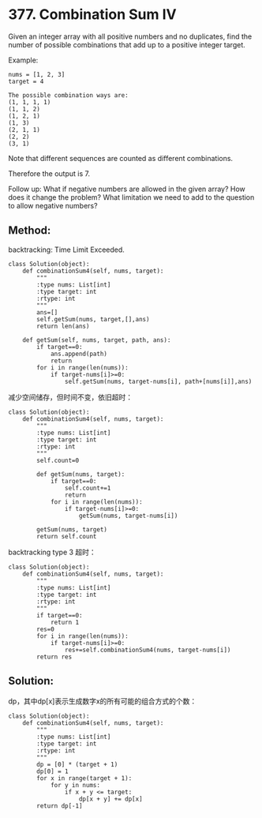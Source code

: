 # 377. Combination Sum IV

Given an integer array with all positive numbers and no duplicates, find the number of possible combinations that add up to a positive integer target.

Example:

    nums = [1, 2, 3]
    target = 4
    
    The possible combination ways are:
    (1, 1, 1, 1)
    (1, 1, 2)
    (1, 2, 1)
    (1, 3)
    (2, 1, 1)
    (2, 2)
    (3, 1)

Note that different sequences are counted as different combinations.

Therefore the output is 7.

Follow up:
What if negative numbers are allowed in the given array?
How does it change the problem?
What limitation we need to add to the question to allow negative numbers?

## Method:
backtracking: Time Limit Exceeded.

    class Solution(object):
        def combinationSum4(self, nums, target):
            """
            :type nums: List[int]
            :type target: int
            :rtype: int
            """
            ans=[]
            self.getSum(nums, target,[],ans)
            return len(ans)
            
        def getSum(self, nums, target, path, ans):
            if target==0:
                ans.append(path)
                return
            for i in range(len(nums)):
                if target-nums[i]>=0:
                    self.getSum(nums, target-nums[i], path+[nums[i]],ans)
      
减少空间储存，但时间不变，依旧超时：

    class Solution(object):
        def combinationSum4(self, nums, target):
            """
            :type nums: List[int]
            :type target: int
            :rtype: int
            """
            self.count=0
            
            def getSum(nums, target):
                if target==0:
                    self.count+=1
                    return
                for i in range(len(nums)):
                    if target-nums[i]>=0:
                        getSum(nums, target-nums[i])
                        
            getSum(nums, target)
            return self.count
            
backtracking type 3 超时：

    class Solution(object):
        def combinationSum4(self, nums, target):
            """
            :type nums: List[int]
            :type target: int
            :rtype: int
            """
            if target==0:
                return 1
            res=0
            for i in range(len(nums)):
                if target-nums[i]>=0:
                    res+=self.combinationSum4(nums, target-nums[i])
            return res
            
## Solution:
dp，其中dp[x]表示生成数字x的所有可能的组合方式的个数：

    class Solution(object):
        def combinationSum4(self, nums, target):
            """
            :type nums: List[int]
            :type target: int
            :rtype: int
            """
            dp = [0] * (target + 1)
            dp[0] = 1
            for x in range(target + 1):
                for y in nums:
                    if x + y <= target:
                        dp[x + y] += dp[x]
            return dp[-1]